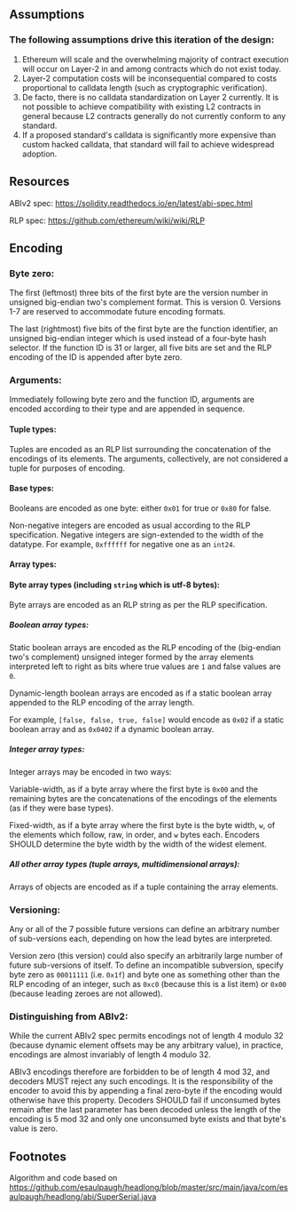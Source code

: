 
## Assumptions

### The following assumptions drive this iteration of the design:

1. Ethereum will scale and the overwhelming majority of contract execution will occur on Layer-2 in and among contracts which do not exist today.
2. Layer-2 computation costs will be inconsequential compared to costs proportional to calldata length (such as cryptographic verification).
3. De facto, there is no calldata standardization on Layer 2 currently. It is not possible to achieve compatibility with existing L2 contracts in general because L2 contracts generally do not currently conform to any standard.
4. If a proposed standard's calldata is significantly more expensive than custom hacked calldata, that standard will fail to achieve widespread adoption.

## Resources

ABIv2 spec: https://solidity.readthedocs.io/en/latest/abi-spec.html

RLP spec: https://github.com/ethereum/wiki/wiki/RLP

## Encoding

### Byte zero:

The first (leftmost) three bits of the first byte are the version number in unsigned big-endian two's complement format. This is version 0. Versions 1-7 are reserved to accommodate future encoding formats.

The last (rightmost) five bits of the first byte are the function identifier, an unsigned big-endian integer which is used instead of a four-byte hash selector. If the function ID is 31 or larger, all five bits are set and the RLP encoding of the ID is appended after byte zero.

### Arguments:

Immediately following byte zero and the function ID, arguments are encoded according to their type and are appended in sequence.

#### Tuple types:

Tuples are encoded as an RLP list surrounding the concatenation of the encodings of its elements. The arguments, collectively, are not considered a tuple for purposes of encoding.

#### Base types:

Booleans are encoded as one byte: either `0x01` for true or `0x80` for false.

Non-negative integers are encoded as usual according to the RLP specification. Negative integers are sign-extended to the width of the datatype. For example, `0xffffff` for negative one as an `int24`.

#### Array types:

#### Byte array types (including `string` which is utf-8 bytes):

Byte arrays are encoded as an RLP string as per the RLP specification.

##### Boolean array types:

Static boolean arrays are encoded as the RLP encoding of the (big-endian two's complement) unsigned integer formed by the array elements interpreted left to right as bits where true values are `1` and false values are `0`.

Dynamic-length boolean arrays are encoded as if a static boolean array appended to the RLP encoding of the array length.

For example, `[false, false, true, false]` would encode as `0x02` if a static boolean array and as `0x0402` if a dynamic boolean array.

##### Integer array types:

Integer arrays may be encoded in two ways:

Variable-width, as if a byte array where the first byte is `0x00` and the remaining bytes are the concatenations of the encodings of the elements (as if they were base types).

Fixed-width, as if a byte array where the first byte is the byte width, `w`, of the elements which follow, raw, in order, and `w` bytes each. Encoders SHOULD determine the byte width by the width of the widest element.

##### All other array types (tuple arrays, multidimensional arrays):

Arrays of objects are encoded as if a tuple containing the array elements.

### Versioning:

Any or all of the 7 possible future versions can define an arbitrary number of sub-versions each, depending on how the lead bytes are interpreted.

Version zero (this version) could also specify an arbitrarily large number of future sub-versions of itself. To define an incompatible subversion, specify byte zero as `00011111` (i.e. `0x1f`) and byte one as something other than the RLP encoding of an integer, such as `0xc0` (because this is a list item) or `0x00` (because leading zeroes are not allowed).

### Distinguishing from ABIv2:

While the current ABIv2 spec permits encodings not of length 4 modulo 32 (because dynamic element offsets may be any arbitrary value), in practice, encodings are almost invariably of length 4 modulo 32.

ABIv3 encodings therefore are forbidden to be of length 4 mod 32, and decoders MUST reject any such encodings. It is the responsibility of the encoder to avoid this by appending a final zero-byte if the encoding would otherwise have this property. Decoders SHOULD fail if unconsumed bytes remain after the last parameter has been decoded unless the length of the encoding is 5 mod 32 and only one unconsumed byte exists and that byte's value is zero.

## Footnotes

Algorithm and code based on https://github.com/esaulpaugh/headlong/blob/master/src/main/java/com/esaulpaugh/headlong/abi/SuperSerial.java